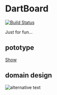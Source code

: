 # DartBoard
[![Build Status](https://dev.azure.com/bryht/DartBoard/_apis/build/status/bryht.DartBoard?branchName=master)](https://dev.azure.com/bryht/DartBoard/_build/latest?definitionId=3&branchName=master)

Just for fun...
## pototype

[Show](https://www.figma.com/file/c31Au9kdxCySWR8EfGBOvRg5/Untitled?node-id=0%3A1)


## domain design
![alternative text](http://www.plantuml.com/plantuml/proxy?src=https://raw.github.com/bryht/DartBoard/master/design.puml&radom1)
